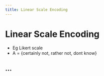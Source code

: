 ```yaml
---
title: Linear Scale Encoding
---
```


# Linear Scale Encoding
- Eg Likert scale
- A = {certainly not, rather not, dont know}

## …








